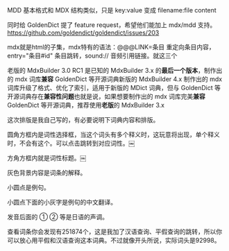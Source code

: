 



MDD 基本格式和 MDX 结构类似，只是 key:value 变成 filename:file content

同时给 GoldenDict 提了 feature request，希望他们能加上 mdx/mdd 支持。
https://github.com/goldendict/goldendict/issues/203



mdx就是html的子集，mdx特有的语法：@@@LINK=条目 重定向条目内容，entry="条目#id" 条目跳转，sound:// 音频引用链接。就这三个



老版的 MdxBuilder 3.0 RC1 是已知的 MdxBuilder 3.x 的**最后一个版本**，制作出的 mdx 词库**兼容** GoldenDict 等开源词典新版的 MdxBuilder 4.x 制作出的 mdx 词库升级了格式、优化了索引，适用于新版的 MDict 词典，但与 GoldenDict 等开源词典存在**兼容性问题**也就是说，如果想要制作出的 mdx 词库完美**兼容** GoldenDict 等开源词典，推荐使用**老版**的 MdxBuilder 3.x


这次排版是我自己写的，有必要说明下词典内容和排版。

圆角方框内是词性选择框，当这个词头有多个释义时，这玩意将出现，单个释义时，不会有这个。可以点击跳转到对应词性。￼

方角方框内就是词性标题。￼

灰色背景内容是词条的解释。

小圆点是例句。

小圆点下面的小灰字是例句的中文翻译。

发音后面的 ① ② 等是日语的声调。

查看词条你会发现有251874个，这是我加了汉语查询、平假查询的跳转，所以你可以放心用平假和汉语查询这本词典。不过就像开头所说，实际词头是92998。





